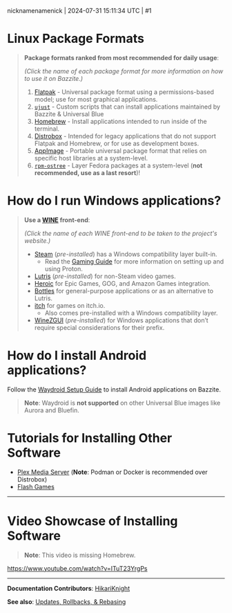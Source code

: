 nicknamenamenick | 2024-07-31 15:11:34 UTC | #1

# Linux Package Formats

> **Package formats ranked from most recommended for daily usage**:
>
> _(Click the name of each package format for more information on how to use it on Bazzite.)_
>
> 1. [Flatpak](Flatpak.md) - Universal package format using a permissions-based model; use for most graphical applications.
> 2. [`ujust`](ujust.md) - Custom scripts that can install applications maintained by Bazzite & Universal Blue
> 3. [Homebrew](Homebrew.md) - Install applications intended to run inside of the terminal.
> 4. [Distrobox](Distrobox.md) - Intended for legacy applications that do not support Flatpak and Homebrew, or for use as development boxes.
> 5. [AppImage](AppImage.md) - Portable universal package format that relies on specific host libraries at a system-level.
> 6. [`rpm-ostree`](rpm-ostree.md) - Layer Fedora packages at a system-level (**not recommended, use as a last resort**)!

# How do I run Windows applications?

> **Use a [WINE](https://www.winehq.org/) front-end**:
>
> _(Click the name of each WINE front-end to be taken to the project's website.)_
>
> - [Steam](https://store.steampowered.com/) (_pre-installed_) has a Windows compatibility layer built-in.
>   - Read the [Gaming Guide](https://universal-blue.discourse.group/docs?topic=31) for more information on setting up and using Proton.
> - [Lutris](https://lutris.net/about) (_pre-installed_) for non-Steam video games.
> - [Heroic](https://heroicgameslauncher.com/) for Epic Games, GOG, and Amazon Games integration.
> - [Bottles](https://usebottles.com/) for general-purpose applications or as an alternative to Lutris.
> - [itch](https://flathub.org/apps/io.itch.itch) for games on itch.io.
>   - Also comes pre-installed with a Windows compatibility layer.
> - [WineZGUI](https://github.com/fastrizwaan/WineZGUI) (_pre-installed_) for Windows applications that don’t require special considerations for their prefix.

# How do I install Android applications?

Follow the [Waydroid Setup Guide](Waydroid%20Setup%20Guide.md) to install Android applications on Bazzite.

> **Note**: Waydroid is **not supported** on other Universal Blue images like Aurora and Bluefin.

# Tutorials for Installing Other Software

- [Plex Media Server](https://universal-blue.discourse.group/t/video-tutorial-how-to-install-plex-media-server-using-distrobox-on-bazzite/1999) (**Note**: Podman or Docker is recommended over Distrobox)
- [Flash Games](https://universal-blue.discourse.group/t/how-to-run-old-browser-games-with-web-apps/486)

<hr>

# Video Showcase of Installing Software

> **Note**: This video is missing Homebrew.

<https://www.youtube.com/watch?v=ITuT23YrgPs>

<hr>

**Documentation Contributors**: [HikariKnight](https://github.com/HikariKnight)

**See also**: [Updates, Rollbacks, & Rebasing](Updates,%20Rollbacks,%20&%20Rebasing.md)
